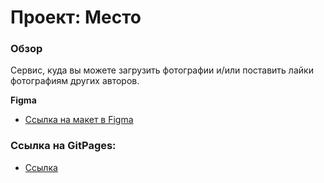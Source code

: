 # Проект: Место

### Обзор

Сервис, куда вы можете загрузить фотографии и/или поставить лайки фотографиям других авторов.

**Figma**

- [Ссылка на макет в Figma](https://www.figma.com/file/2cn9N9jSkmxD84oJik7xL7/JavaScript.-Sprint-4?node-id=0%3A1)

### Ссылка на GitPages:

- [Ссылка](https://katrinabirkk.github.io/Mesto_Worldwide/)
